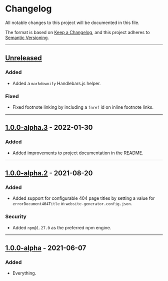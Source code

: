 # Changelog

All notable changes to this project will be documented in this file.

The format is based on [Keep a Changelog](https://keepachangelog.com/en/1.0.0/),
and this project adheres to [Semantic
Versioning](https://semver.org/spec/v2.0.0.html).

--------------------------------------------------------------------------------

## [Unreleased]

### Added

- Added a `markdownify` Handlebars.js helper.

### Fixed

- Fixed footnote linking by including a `fnref` id on inline footnote links.

--------------------------------------------------------------------------------

## [1.0.0-alpha.3] - 2022-01-30

### Added

- Added improvements to project documentation in the README.

--------------------------------------------------------------------------------

## [1.0.0-alpha.2] - 2021-08-20

### Added

- Added support for configurable 404 page titles by setting a value for
  `errorDocument404Title` in `website-generator.config.json`.

### Security

- Added `npm@1.27.0` as the preferred npm engine.

--------------------------------------------------------------------------------

## [1.0.0-alpha] - 2021-06-07

### Added

- Everything.

[Unreleased]: https://github.com/dfranklinau/website-generator/compare/v1.0.0-alpha.3...HEAD
[1.0.0-alpha.3]: https://github.com/dfranklinau/website-generator/compare/v1.0.0-alpha.2...v1.0.0-alpha.3
[1.0.0-alpha.2]: https://github.com/dfranklinau/website-generator/compare/v1.0.0-alpha...v1.0.0-alpha.2
[1.0.0-alpha]: https://github.com/dfranklinau/website-generator/releases/tag/v1.0.0-alpha
